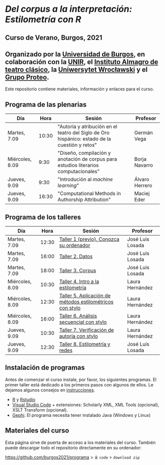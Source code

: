 # *Del corpus a la interpretación: Estilometría con R*

## Curso de Verano, Burgos, 2021 

## Organizado por la [Universidad de Burgos](https://www.ubu.es), en colaboración con la [UNIR](https://www.unir.net), el [Instituto Almagro de teatro clásico](https://www.uclm.es/centros-investigacion/instituto-almagro), la [Uniwersytet Wrocławski](https://www.uni.wroc.pl) y el [Grupo Proteo](https://www.ubu.es/poder-y-representaciones-festivas-1450-1750-proteo).

Este repositorio contiene materiales, información y enlaces para el curso.

## Programa de las plenarias

| Día | Hora | Sesión | Profesor |
|---|---|---|---|
|Martes, 7.09  | 10:30 | "Autoría y atribución en el teatro del Siglo de Oro hispánico: estado de la cuestión y retos" | Germán Vega |
|Miércoles, 8.09  | 9:30  | "Diseño, compilación y anotación de corpus para estudios literarios computacionales" | Borja Navarro |
|Jueves, 9.09  | 9:30  | "Introdución al _machine learning_" | Álvaro Herrero |
|Jueves, 9.09  | 16:30  | "Computational Methods in Authorship Attribution" | Maciej Eder |

## Programa de los talleres

| Día | Hora | Sesión | Profesor |
|---|---|---|---|
|Martes, 7.09  | 12:30  | [Taller 1 (previo). Conozca su ordenador](https://github.com/burgos2021/programa/tree/main/taller1) | José Luis Losada |
|Martes, 7.09  | 16:00  | [Taller 2. Datos](https://github.com/burgos2021/programa/tree/main/taller2) | José Luis Losada |
|Martes, 7.09  | 18:00  | [Taller 3. Corpus](https://github.com/burgos2021/programa/tree/main/taller3) | José Luis Losada |
|Miércoles, 8.09  | 10:30  | [Taller 4. Intro a la estilometría](https://github.com/burgos2021/programa/tree/main/taller4) | Laura Hernández |
|Miércoles, 8.09  | 12:30  |[ Taller 5. Aplicación de métodos estilométricos con stylo](https://github.com/burgos2021/programa/tree/main/taller5) | Laura Hernández |
|Miércoles, 8.09  | 16:00  | [Taller 6. Análisis secuencial con stylo](https://github.com/burgos2021/programa/tree/main/taller6) | Laura Hernández |
|Jueves, 9.09  | 10:30  | [Taller 7. Verificación de autoría con stylo](https://github.com/burgos2021/programa/tree/main/taller7) | Laura Hernández |
|Jueves, 9.09  | 12:30  | [Taller 8. Estilometría y redes](https://github.com/burgos2021/programa/tree/main/taller8) | José Luis Losada |

## Instalación de programas

Antes de comenzar el curso instale, por favor, los siguientes programas. El primer taller está dedicado a los primeros pasos con algunos de ellos. Le dejamos algunos consejos en [instrucciones](https://github.com/burgos2021/materiales/tree/main/instrucciones).

- [R](https://www.r-project.org) y [Rstudio](https://www.rstudio.com)
- [Visual Studio Code](https://code.visualstudio.com) + extensiones: Scholarly XML, XML Tools (opcional), XSLT Transform (opcional).
- [Gephi](https://gephi.org). El programa necesita tener instalado Java (Windows y Linux)

## Materiales del curso

Esta página sirve de puerta de acceso a los materiales del curso. También puede descargar todo el repositorio directamente en su ordenador:

<https://github.com/burgos2021/programa> > &#10515; `code` > `download zip`

